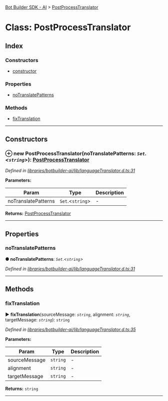 [Bot Builder SDK - AI](../README.md) > [PostProcessTranslator](../classes/botbuilder_ai.postprocesstranslator.md)



# Class: PostProcessTranslator

## Index

### Constructors

* [constructor](botbuilder_ai.postprocesstranslator.md#constructor)


### Properties

* [noTranslatePatterns](botbuilder_ai.postprocesstranslator.md#notranslatepatterns)


### Methods

* [fixTranslation](botbuilder_ai.postprocesstranslator.md#fixtranslation)



---
## Constructors
<a id="constructor"></a>


### ⊕ **new PostProcessTranslator**(noTranslatePatterns: *`Set`.<`string`>*): [PostProcessTranslator](botbuilder_ai.postprocesstranslator.md)


*Defined in [libraries/botbuilder-ai/lib/languageTranslator.d.ts:31](https://github.com/Microsoft/botbuilder-js/blob/f596b7c/libraries/botbuilder-ai/lib/languageTranslator.d.ts#L31)*



**Parameters:**

| Param | Type | Description |
| ------ | ------ | ------ |
| noTranslatePatterns | `Set`.<`string`>   |  - |





**Returns:** [PostProcessTranslator](botbuilder_ai.postprocesstranslator.md)

---


## Properties
<a id="notranslatepatterns"></a>

###  noTranslatePatterns

**●  noTranslatePatterns**:  *`Set`.<`string`>* 

*Defined in [libraries/botbuilder-ai/lib/languageTranslator.d.ts:31](https://github.com/Microsoft/botbuilder-js/blob/f596b7c/libraries/botbuilder-ai/lib/languageTranslator.d.ts#L31)*





___


## Methods
<a id="fixtranslation"></a>

###  fixTranslation

► **fixTranslation**(sourceMessage: *`string`*, alignment: *`string`*, targetMessage: *`string`*): `string`



*Defined in [libraries/botbuilder-ai/lib/languageTranslator.d.ts:35](https://github.com/Microsoft/botbuilder-js/blob/f596b7c/libraries/botbuilder-ai/lib/languageTranslator.d.ts#L35)*



**Parameters:**

| Param | Type | Description |
| ------ | ------ | ------ |
| sourceMessage | `string`   |  - |
| alignment | `string`   |  - |
| targetMessage | `string`   |  - |





**Returns:** `string`





___


